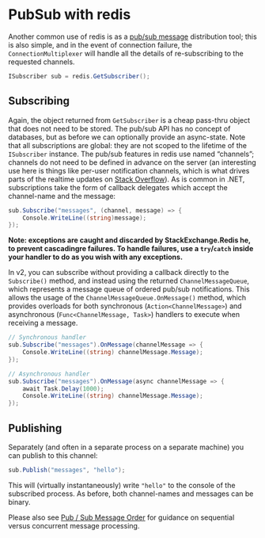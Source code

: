 # PubSub with redis

Another common use of redis is as a [pub/sub message](https://redis.io/topics/pubsub) distribution tool; this is also simple, and in the event of connection failure, the `ConnectionMultiplexer` will handle all the details of re-subscribing to the requested channels.

```csharp
ISubscriber sub = redis.GetSubscriber();
```

## Subscribing

Again, the object returned from `GetSubscriber` is a cheap pass-thru object that does not need to be stored. The pub/sub API has no concept of databases, but as before we can optionally provide an async-state. Note that all subscriptions are global: they are not scoped to the lifetime of the `ISubscriber` instance. The pub/sub features in redis use named “channels”; channels do not need to be defined in advance on the server (an interesting use here is things like per-user notification channels, which is what drives parts of the realtime updates on [Stack Overflow](https://stackoverflow.com)). As is common in .NET, subscriptions take the form of callback delegates which accept the channel-name and the message:

```csharp
sub.Subscribe("messages", (channel, message) => {
    Console.WriteLine((string)message);
});
```

**Note: exceptions are caught and discarded by StackExchange.Redis he, to prevent cascadingre failures. To handle failures, use a `try`/`catch` inside your handler to do as you wish with any exceptions.**

In v2, you can subscribe without providing a callback directly to the `Subscribe()` method, and instead using the returned `ChannelMessageQueue`, which represents a message queue of ordered pub/sub notifications. This allows the usage of the `ChannelMessageQueue.OnMessage()` method, which provides overloads for both synchronous (`Action<ChannelMessage>`) and asynchronous (`Func<ChannelMessage, Task>`) handlers to execute when receiving a message.

```csharp
// Synchronous handler
sub.Subscribe("messages").OnMessage(channelMessage => {
    Console.WriteLine((string) channelMessage.Message);
});

// Asynchronous handler
sub.Subscribe("messages").OnMessage(async channelMessage => {
    await Task.Delay(1000);
    Console.WriteLine((string) channelMessage.Message);
});
```

## Publishing

Separately (and often in a separate process on a separate machine) you can publish to this channel:

```csharp
sub.Publish("messages", "hello");
```

This will (virtually instantaneously) write `"hello"` to the console of the subscribed process. As before, both channel-names and messages can be binary.

Please also see [Pub / Sub Message Order](https://stackexchange.github.io/StackExchange.Redis/PubSubOrder) for guidance on sequential versus concurrent message processing.
